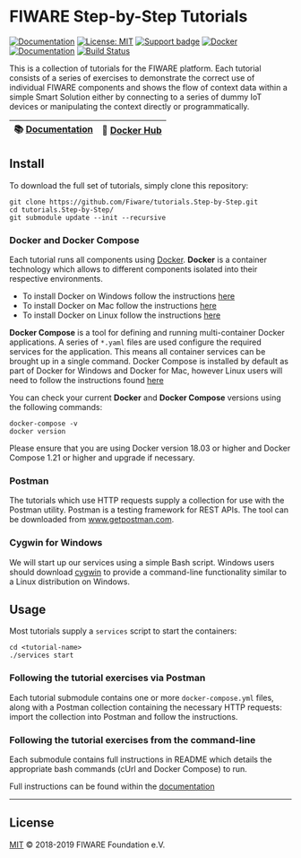 # FIWARE Step-by-Step Tutorials

[![Documentation](https://nexus.lab.fiware.org/repository/raw/public/badges/chapters/documentation.svg)](https://fiware-tutorials.rtfd.io)
[![License: MIT](https://img.shields.io/github/license/fiware/tutorials.Step-by-Step.svg)](https://opensource.org/licenses/MIT)
[![Support badge](https://nexus.lab.fiware.org/repository/raw/public/badges/stackoverflow/fiware.svg)](https://stackoverflow.com/questions/tagged/fiware)
[![Docker](https://img.shields.io/docker/pulls/fiware/tutorials.context-provider.svg)](https://hub.docker.com/r/fiware/tutorials.context-provider/)
<br/>
[![Documentation](https://img.shields.io/readthedocs/fiware-tutorials.svg)](https://fiware-tutorials.rtfd.io)
[![Build Status](https://img.shields.io/travis/Fiware/tutorials.Step-by-Step.svg)](https://travis-ci.org/Fiware/tutorials.Step-by-Step)

This is a collection of tutorials for the FIWARE platform. Each tutorial
consists of a series of exercises to demonstrate the correct use of individual
FIWARE components and shows the flow of context data within a simple Smart
Solution either by connecting to a series of dummy IoT devices or manipulating
the context directly or programmatically.

 | :books: [Documentation](https://fiware-tutorials.rtfd.io) | :whale: [Docker Hub](https://hub.docker.com/r/fiware/tutorials.context-provider/) |
| ---| ---|


## Install

To download the full set of tutorials, simply clone this repository:

```console
git clone https://github.com/Fiware/tutorials.Step-by-Step.git
cd tutorials.Step-by-Step/
git submodule update --init --recursive
```

### Docker and Docker Compose

Each tutorial runs all components using [Docker](https://www.docker.com).
**Docker** is a container technology which allows to different components
isolated into their respective environments.

-   To install Docker on Windows follow the instructions
    [here](https://docs.docker.com/docker-for-windows/)
-   To install Docker on Mac follow the instructions
    [here](https://docs.docker.com/docker-for-mac/)
-   To install Docker on Linux follow the instructions
    [here](https://docs.docker.com/install/)

**Docker Compose** is a tool for defining and running multi-container Docker
applications. A series of `*.yaml` files are used configure the required
services for the application. This means all container services can be brought
up in a single command. Docker Compose is installed by default as part of Docker
for Windows and Docker for Mac, however Linux users will need to follow the
instructions found [here](https://docs.docker.com/compose/install/)

You can check your current **Docker** and **Docker Compose** versions using the
following commands:

```console
docker-compose -v
docker version
```

Please ensure that you are using Docker version 18.03 or higher and Docker
Compose 1.21 or higher and upgrade if necessary.

### Postman

The tutorials which use HTTP requests supply a collection for use with the
Postman utility. Postman is a testing framework for REST APIs. The tool can be
downloaded from www.getpostman.com.

### Cygwin for Windows

We will start up our services using a simple Bash script. Windows users should
download [cygwin](http://www.cygwin.com/) to provide a command-line
functionality similar to a Linux distribution on Windows.

## Usage

Most tutorials supply a `services` script to start the containers:

```console
cd <tutorial-name>
./services start
```

### Following the tutorial exercises via Postman

Each tutorial submodule contains one or more `docker-compose.yml` files, along
with a Postman collection containing the necessary HTTP requests: import the
collection into Postman and follow the instructions.

### Following the tutorial exercises from the command-line

Each submodule contains full instructions in README which details the
appropriate bash commands (cUrl and Docker Compose) to run.

Full instructions can be found within the
[documentation](https://fiware-tutorials.rtfd.io)

---

## License

[MIT](LICENSE) © 2018-2019 FIWARE Foundation e.V.
